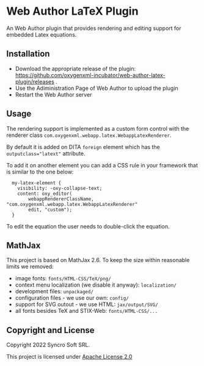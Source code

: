 Web Author LaTeX Plugin
=======================

An Web Author plugin that provides rendering and editing support for embedded Latex equations.

Installation
------------

- Download the appropriate release of the plugin: https://github.com/oxygenxml-incubator/web-author-latex-plugin/releases . 
- Use the Adiministration Page of Web Author to upload the plugin
- Restart the Web Author server

Usage
-----

The rendering support is implemented as a custom form control with the renderer class `com.oxygenxml.webapp.latex.WebappLatexRenderer`. 

By default it is added on DITA `foreign` element which has the `outputclass="latext"` attribute.

To add it on another element you can add a CSS rule in your framework that is similar to the one below:

```
  my-latex-element {
    visibility: -oxy-collapse-text;
    content: oxy_editor(
        webappRendererClassName, "com.oxygenxml.webapp.latex.WebappLatexRenderer"
        edit, "custom");
  }
```

To edit the equation the user needs to double-click the equation.

MathJax
-------

This project is based on MathJax 2.6. To keep the size within reasonable limits we removed:

- image fonts: `fonts/HTML-CSS/TeX/png/`
- context menu localization (we disable it anyway): `localization/`
- development files: `unpackaged/`
- configuration files - we use our own: `config/`
- support for SVG outout - we use HTML: `jax/output/SVG/`
- all fonts besides TeX and STIX-Web: `fonts/HTML-CSS/...`

Copyright and License
---------------------
Copyright 2022 Syncro Soft SRL.

This project is licensed under [Apache License 2.0](https://github.com/oxygenxml/web-author-mathml-plugin/blob/master/LICENSE)

